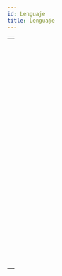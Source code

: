 ```yaml
---
id: Lenguaje
title: Lenguaje
---
```


|                                                                                                             |
| ----------------------------------------------------------------------------------------------------------- |
| [<!-- INCLUDE #_command_.Action info.Syntax -->](../../commands-legacy/action-info.md)<br/>                 |
| [<!-- INCLUDE #_command_.Call chain.Syntax -->](../../commands-legacy/call-chain.md)<br/>                   |
| [<!-- INCLUDE #_command_.Command name.Syntax -->](../../commands-legacy/command-name.md)<br/>               |
| [<!-- INCLUDE #_command_.Copy parameters.Syntax -->](../../commands-legacy/copy-parameters.md)<br/>         |
| [<!-- INCLUDE #_command_.Count parameters.Syntax -->](../../commands-legacy/count-parameters.md)<br/>       |
| [<!-- INCLUDE #_command_.Current method name.Syntax -->](../../commands-legacy/current-method-name.md)<br/> |
| [<!-- INCLUDE #_command_.EXECUTE METHOD.Syntax -->](../../commands-legacy/execute-method.md)<br/>           |
| [<!-- INCLUDE #_command_.Get pointer.Syntax -->](../../commands-legacy/get-pointer.md)<br/>                 |
| [<!-- INCLUDE #_command_.INVOKE ACTION.Syntax -->](../../commands-legacy/invoke-action.md)<br/>             |
| [<!-- INCLUDE #_command_.Is a variable.Syntax -->](../../commands-legacy/is-a-variable.md)<br/>             |
| [<!-- INCLUDE #_command_.Is nil pointer.Syntax -->](../../commands-legacy/is-nil-pointer.md)<br/>           |
| [<!-- INCLUDE #_command_.Null.Syntax -->](../../commands-legacy/null.md)<br/>                               |
| [<!-- INCLUDE #_command_.RESOLVE POINTER.Syntax -->](../../commands-legacy/resolve-pointer.md)<br/>         |
| [<!-- INCLUDE #_command_.Self.Syntax -->](../../commands-legacy/self.md)<br/>                               |
| [<!-- INCLUDE #_command_.Super.Syntax -->](../../commands/super.md)<br/>                                    |
| [<!-- INCLUDE #_command_.This.Syntax -->](../../commands/this.md)<br/>                                      |
| [<!-- INCLUDE #_command_.TRACE.Syntax -->](../../commands-legacy/trace.md)<br/>                             |
| [<!-- INCLUDE #_command_.Type.Syntax -->](../../commands-legacy/type.md)<br/>                               |
| [<!-- INCLUDE #_command_.Undefined.Syntax -->](../../commands-legacy/undefined.md)<br/>                     |
| [<!-- INCLUDE #_command_.Value type.Syntax -->](../../commands-legacy/value-type.md)<br/>                   |
